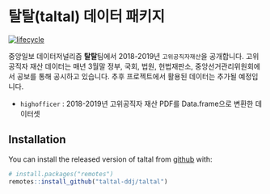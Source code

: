 
<!-- README.md is generated from README.Rmd. Please edit that file -->

# 탈탈(taltal) 데이터 패키지

[![lifecycle](https://img.shields.io/badge/lifecycle-stable-brightgreen.svg)](https://www.tidyverse.org/lifecycle/#stable)

중앙일보 데이터저널리즘 **탈탈**팀에서 2018-2019년 `고위공직자재산`을 공개합니다. 고위공직자 재산 데이터는 매년 3월말
정부, 국회, 법원, 헌법재판소, 중앙선거관리위원회에서 공보를 통해 공시하고 있습니다. 추후 프로젝트에서 활용된 데이터는 추가될
예정입니다.

  - `highofficer` : 2018-2019년 고위공직자 재산 PDF를 Data.frame으로 변환한 데이터셋

## Installation

You can install the released version of taltal from
[github](https://github.com/taltal-ddj/taltal) with:

``` r
# install.packages("remotes")
remotes::install_github("taltal-ddj/taltal")
```
